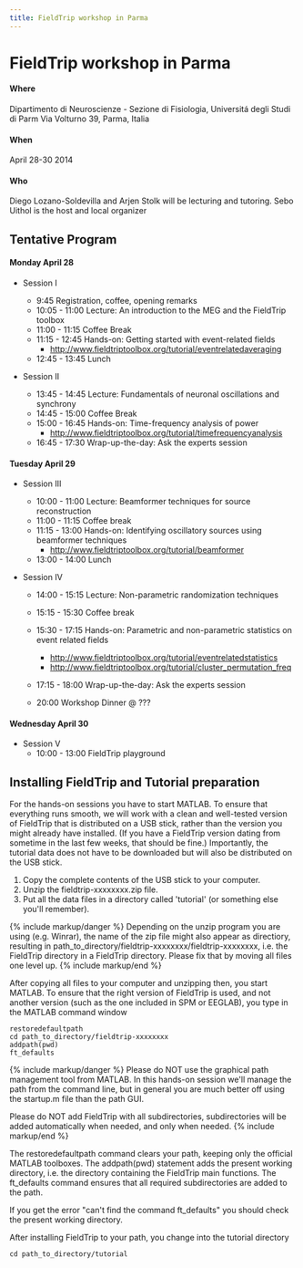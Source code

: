 ```yaml
---
title: FieldTrip workshop in Parma
---
```


# FieldTrip workshop in Parma

#### Where

Dipartimento di Neuroscienze - Sezione di Fisiologia, Universitá degli Studi di Parm
Via Volturno 39, Parma, Italia

#### When

April 28-30 2014

#### Who

Diego Lozano-Soldevilla and Arjen Stolk will be lecturing and tutoring.
Sebo Uithol is the host and local organizer

## Tentative Program

#### Monday April 28

-   Session I
    -   9:45			Registration, coffee, opening remarks
    -   10:05 - 11:00		Lecture: An introduction to the MEG and the FieldTrip toolbox
    -   11:00 - 11:15		Coffee Break
    -   11:15 - 12:45 Hands-on: Getting started with event-related fields
        -   <http://www.fieldtriptoolbox.org/tutorial/eventrelatedaveraging>
    -   12:45 - 13:45		Lunch

-   Session II
    -   13:45 - 14:45		Lecture: Fundamentals of neuronal oscillations and  synchrony
    -   14:45 - 15:00   	Coffee Break
    -   15:00 - 16:45		Hands-on: Time-frequency analysis of power  
        -   <http://www.fieldtriptoolbox.org/tutorial/timefrequencyanalysis>
    -   16:45 - 17:30		Wrap-up-the-day: Ask the experts session

#### Tuesday April 29

-   Session III
    -   10:00 - 11:00		Lecture: Beamformer techniques for source reconstruction
    -   11:00 - 11:15		Coffee break
    -   11:15 - 13:00		Hands-on: Identifying oscillatory sources using beamformer techniques
        -   <http://www.fieldtriptoolbox.org/tutorial/beamformer>
    -   13:00 - 14:00		Lunch

-   Session IV
    -   14:00 - 15:15		Lecture: Non-parametric randomization techniques
    -   15:15 - 15:30		Coffee break
    -   15:30 - 17:15	Hands-on: Parametric and non-parametric statistics on event related fields
        -   <http://www.fieldtriptoolbox.org/tutorial/eventrelatedstatistics>
        -   <http://www.fieldtriptoolbox.org/tutorial/cluster_permutation_freq>
    -   17:15 - 18:00		Wrap-up-the-day: Ask the experts session

    -   20:00			Workshop Dinner @ ???

#### Wednesday April 30

-   Session V
    -   10:00 - 13:00		FieldTrip playground

## Installing FieldTrip and Tutorial preparation

For the hands-on sessions you have to start MATLAB. To ensure that
everything runs smooth, we will work with a clean and well-tested
version of FieldTrip that is distributed on a USB stick, rather than the version you might already
have installed. (If you have a FieldTrip version dating from sometime in the last few weeks, that should be fine.) Importantly, the tutorial data does not have to be
downloaded but will also be distributed on the USB stick.

1.  Copy the complete contents of the USB stick to your computer.
2.  Unzip the fieldtrip-xxxxxxxx.zip file.
3.  Put all the data files in a directory called 'tutorial' (or something else you'll remember).

{% include markup/danger %}
Depending on the unzip program you are using (e.g. Winrar), the name of the zip file might also appear as directiory, resulting in path_to_directory/fieldtrip-xxxxxxxx/fieldtrip-xxxxxxxx, i.e. the FieldTrip directory in a FieldTrip directory. Please fix that by moving all files one level up.
{% include markup/end %}

After copying all files to your computer and unzipping then, you start MATLAB. To ensure that the right version of FieldTrip is used, and not another version (such as the one included in SPM or EEGLAB), you type in the MATLAB command window

    restoredefaultpath
    cd path_to_directory/fieldtrip-xxxxxxxx
    addpath(pwd)
    ft_defaults

{% include markup/danger %}
Please do NOT use the graphical path management tool from MATLAB. In this hands-on session we'll manage the path from the command line, but in general you are much better off using the startup.m file than the path GUI.

Please do NOT add FieldTrip with all subdirectories, subdirectories will be added automatically when needed, and only when needed.
{% include markup/end %}

The restoredefaultpath command clears your path, keeping only the official MATLAB toolboxes. The addpath(pwd) statement adds the present working directory, i.e. the directory containing the FieldTrip main functions. The ft_defaults command ensures that all required subdirectories are added to the path.

If you get the error "can't find the command ft_defaults" you should check the present working directory.

After installing FieldTrip to your path, you change into the tutorial directory

    cd path_to_directory/tutorial
